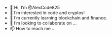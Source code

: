 - 👋 Hi, I’m @AlexCode825
- 👀 I’m interested in code and cryptos!
- 🌱 I’m currently learning blockchain and finance.
- 💞️ I’m looking to collaborate on ...
- 📫 How to reach me ...

<!---
AlexCode825/AlexCode825 is a ✨ special ✨ repository because its `README.md` (this file) appears on your GitHub profile.
You can click the Preview link to take a look at your changes.
--->
